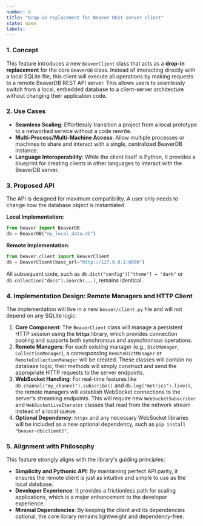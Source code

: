 ```yaml
---
number: 6
title: "Drop-in replacement for Beaver REST server client"
state: open
labels:
---
```


### 1. Concept

This feature introduces a new `BeaverClient` class that acts as a **drop-in replacement** for the core `BeaverDB` class. Instead of interacting directly with a local SQLite file, this client will execute all operations by making requests to a remote BeaverDB REST API server. This allows users to seamlessly switch from a local, embedded database to a client-server architecture without changing their application code.

### 2. Use Cases

* **Seamless Scaling**: Effortlessly transition a project from a local prototype to a networked service without a code rewrite.
* **Multi-Process/Multi-Machine Access**: Allow multiple processes or machines to share and interact with a single, centralized BeaverDB instance.
* **Language Interoperability**: While the client itself is Python, it provides a blueprint for creating clients in other languages to interact with the BeaverDB server.

### 3. Proposed API

The API is designed for maximum compatibility. A user only needs to change how the database object is instantiated.

**Local Implementation:**

```python
from beaver import BeaverDB
db = BeaverDB("my_local_data.db")
```

**Remote Implementation:**

```python
from beaver.client import BeaverClient
db = BeaverClient(base_url="http://127.0.0.1:8000")
```

All subsequent code, such as `db.dict("config")["theme"] = "dark"` or `db.collection("docs").search(...)`, remains identical.

### 4. Implementation Design: Remote Managers and HTTP Client

The implementation will live in a new `beaver/client.py` file and will not depend on any SQLite logic.

1.  **Core Component**: The `BeaverClient` class will manage a persistent HTTP session using the **`httpx`** library, which provides connection pooling and supports both synchronous and asynchronous operations.
2.  **Remote Managers**: For each existing manager (e.g., `DictManager`, `CollectionManager`), a corresponding `RemoteDictManager` or `RemoteCollectionManager` will be created. These classes will contain no database logic; their methods will simply construct and send the appropriate HTTP requests to the server endpoints.
3.  **WebSocket Handling**: For real-time features like `db.channel("my_channel").subscribe()` and `db.log("metrics").live()`, the remote managers will establish WebSocket connections to the server's streaming endpoints. This will require new `WebSocketSubscriber` and `WebSocketLiveIterator` classes that read from the network stream instead of a local queue.
4.  **Optional Dependency**: `httpx` and any necessary WebSocket libraries will be included as a new optional dependency, such as `pip install "beaver-db[client]"`.

### 5. Alignment with Philosophy

This feature strongly aligns with the library's guiding principles:

* **Simplicity and Pythonic API**: By maintaining perfect API parity, it ensures the remote client is just as intuitive and simple to use as the local database.
* **Developer Experience**: It provides a frictionless path for scaling applications, which is a major enhancement to the developer experience.
* **Minimal Dependencies**: By keeping the client and its dependencies optional, the core library remains lightweight and dependency-free.